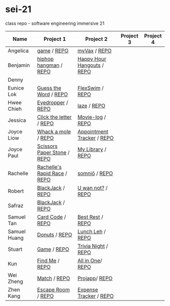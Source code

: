 # sei-21

class repo - software engineering immersive 21

| Name | Project 1 | Project 2 | Project 3 | Project 4 |
| ---- | --------- |---------- | --------- | --------- |
|Angelica|[game](https://angelferreros.github.io/project1-game/) / [REPO](https://github.com/AngelFerreros/project1-game)|[myVax](https://myvax-tracker.herokuapp.com/) / [REPO](https://github.com/AngelFerreros/project-2-myVax)|
|Benjamin|[hiphop hangman](https://benjacoblee.github.io/hiphop-hangman/) / [REPO](https://github.com/benjacoblee/hiphop-hangman)|[Happy Hour Hangouts](https://happy-hour-hangouts.herokuapp.com/) / [REPO](https://github.com/benjacoblee/happy-hour-hangouts/)|
|Denny|
|Eunice Lok|[Guess the Word](https://prwhoeatsnonstop.github.io/guess-the-word-unit1-project/) / [REPO](https://github.com/prwhoeatsnonstop/guess-the-word-unit1-project)|[FlexSwim](https://flexswim.herokuapp.com/) / [REPO](https://github.com/prwhoeatsnonstop/ga-project2-FlexSwim)|
|Hwee Chieh|[Eyedropper](https://hweechieh.github.io/eyedropper/) / [REPO](https://github.com/hweechieh/eyedropper.git)|[laze](https://morning-river-60847.herokuapp.com/) / [REPO](https://github.com/hweechieh/laze)|
|Jessica|[Click the letter](https://jesst8.github.io/click_the_letters/) / [REPO](https://github.com/JessT8/click_the_letters)|[Movie-log](https://aqueous-waters-75512.herokuapp.com/movies/upcoming/1) / [REPO](https://github.com/JessT8/movie-log)|
|Joyce Liow|[Whack a mole](http://www.joyceliow.com/Project_1/mole.html) / [REPO](https://github.com/joycemap/Project-Whack)|[Appointment Tracker](https://pacific-shore-10633.herokuapp.com/) / [REPO](https://github.com/joycemap/Appt-Tracker)|
|Joyce Paul|[Scissors Paper Stone](https://joyce-paul.github.io/Project_1-Game/) / [REPO](https://github.com/joyce-paul/Project_1-Game)|[My Library](https://mylibrary-ga-app.herokuapp.com/) / [REPO](https://github.com/joyce-paul/SEI-Project-2)
|Rachelle|[Rachelle's Rapid Race](https://rachellesg.github.io/rachelles-rapid-race/) / [REPO](https://github.com/rachellesg/rachelles-rapid-race)|[somniō](http://rachelles-somnio.herokuapp.com/) / [REPO](https://github.com/rachellesg/somnio)|
|Robert|[BlackJack](https://dazzling-blackjack.netlify.com/) / [REPO](https://github.com/Flashrob/Blackjack)|[U wan not?](https://u-wan-not.herokuapp.com/) / [REPO](https://github.com/Flashrob/u-wan-not)|
|Safraz|[BlackJack](https://safrazhakamali.github.io/BlackJack/) / [REPO](https://github.com/SafrazHakamali/BlackJack)|
|Samuel Tan|[Card Code](https://samtanfl.github.io/Card-Code/) / [REPO](https://github.com/SamTanFL/Card-Code)|[Best Rest](https://best-rest.herokuapp.com/) / [REPO](https://github.com/SamTanFL/BestRest)|
|Samuel Huang|[Donuts](https://upieez.github.io/project-1-sei-21) / [REPO](https://github.com/upieez/project-1-sei-21)|[Lunch Leh](https://powerful-badlands-26853.herokuapp.com/) / [REPO](https://github.com/upieez/lunch-leh)|
|Stuart|[Game](https://laustinspayce.github.io/game-project-1/) / [REPO](https://github.com/LaustinSpayce/game-project-1)|[Trivia Night](https://project-2-quiz.herokuapp.com/) / [REPO](https://github.com/LaustinSpayce/quiz-project-2)|
|Kun|[Find Me](https://tsairenkun.github.io/Project_1/) / [REPO](https://github.com/TsaiRenkun/Project_1)|[All in One](https://all-in-one-project2.herokuapp.com/)/ [REPO](https://github.com/TsaiRenkun/project2_AllinOne)|
|Wei Zheng|[Match](https://weizheng1910.github.io/project1) / [REPO](https://github.com/weizheng1910/project1)|[Projapp](https://pure-wildwood-44094.herokuapp.com/)/ [REPO](https://github.com/weizheng1910/project2)|
|Zhen Kang|[Escape Room](https://lzhenkang.github.io/escape_mini_games_room/) / [REPO](https://github.com/lzhenkang/escape_mini_games_room)|[Expense Tracker](https://young-forest-33013.herokuapp.com/) / [REPO](https://github.com/lzhenkang/expense_tracker)|
